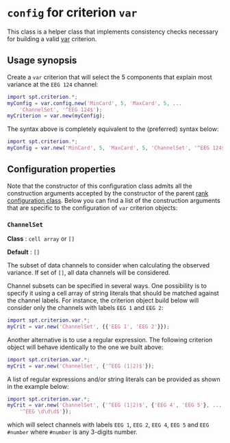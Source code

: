 `config` for criterion `var`
======

This class is a helper class that implements consistency checks
necessary for building a valid [var][var] criterion. 

[var]: ./README.md

## Usage synopsis

Create a `var` criterion that will select the 5 components that explain 
most variance at the `EEG 124` channel:

````matlab
import spt.criterion.*;
myConfig = var.config.new('MinCard', 5, 'MaxCard', 5, ...
    'ChannelSet', '^EEG 124$');
myCriterion = var.new(myConfig);
````

The syntax above is completely equivalent to the (preferred) syntax below:

````matlab
import spt.criterion.*;
myConfig = var.new('MinCard', 5, 'MaxCard', 5, 'ChannelSet', '^EEG 124$');
````

## Configuration properties

Note that the constructor of this configuration class admits all the 
construction arguments accepted by the constructor of the parent 
[rank configuration class][rank-cfg]. Below you can find a list of the 
construction arguments that are specific to the configuration of `var`
criterion objects:

[rank-cfg]: ../+rank/config.md

### `ChannelSet`

__Class__ : `cell array` or `[]`

__Default__ : `[]`
		  
The subset of data channels to consider when calculating the observed 
variance. If set of `[]`, all data channels will be considered. 

Channel subsets can be specified in several ways. One possibility is to 
specify it using a cell array of string literals that should be matched 
against the channel labels. For instance, the criterion object build 
below will consider only the channels with labels `EEG 1` and `EEG 2`:

````matlab
import spt.criterion.var.*;
myCrit = var.new('ChannelSet', {{'EEG 1', 'EEG 2'}});
````

Another alternative is to use a regular expression. The following criterion
object will behave identically to the one we built above:

````matlab
import spt.criterion.var.*;
myCrit = var.new('ChannelSet', {'^EEG (1|2)$'});
````

A list of regular expressions and/or string literals can be provided as 
shown in the example below:

````matlab
import spt.criterion.var.*;
myCrit = var.new('ChannelSet', {'^EEG (1|2)$', {'EEG 4', 'EEG 5'}, ...
    '^EEG \d\d\d$'});
````

which will select channels with labels `EEG 1`, `EEG 2`, `EEG 4`, `EEG 5` 
and `EEG #number` where `#number` is any 3-digits number.





[crit-pkg]: ./+criterion/README.md
